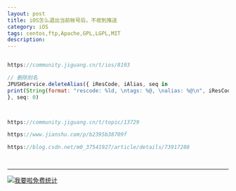 ```yaml
---
layout: post
title: iOS怎么退出当前帐号后，不收到推送
category: iOS
tags: centos,ftp,Apache,GPL,LGPL,MIT
description: 
---
```


```javascript

https://community.jiguang.cn/t/ios/8193

// 删除别名
JPUSHService.deleteAlias({ iResCode, iAlias, seq in
print(String(format: "rescode: %ld, \ntags: %@, \nalias: %@\n", iResCode, "tag", iAlias ?? ""))
}, seq: 0)



https://community.jiguang.cn/t/topic/13729

https://www.jianshu.com/p/b2395b38709f

https://blog.csdn.net/m0_37541927/article/details/73917288




```



---


<script language="javascript" type="text/javascript" src="//js.users.51.la/19176892.js"></script>
<noscript><a href="//www.51.la/?19176892" target="_blank"><img alt="&#x6211;&#x8981;&#x5566;&#x514D;&#x8D39;&#x7EDF;&#x8BA1;" src="//img.users.51.la/19176892.asp" style="border:none" /></a></noscript>

